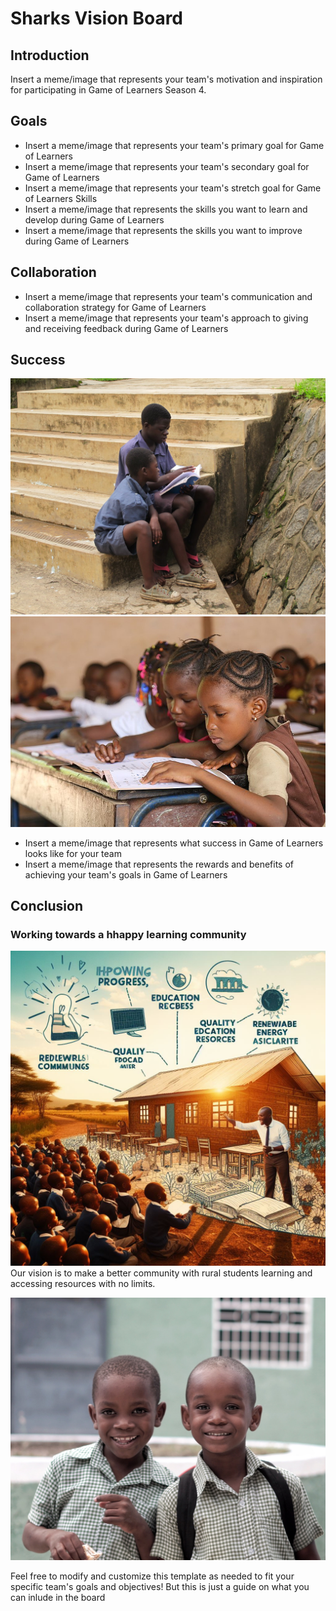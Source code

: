 # Sharks Vision Board

## Introduction
Insert a meme/image that represents your team's motivation and inspiration for participating in Game of Learners Season 4.

## Goals
- Insert a meme/image that represents your team's primary goal for Game of Learners
- Insert a meme/image that represents your team's secondary goal for Game of Learners
- Insert a meme/image that represents your team's stretch goal for Game of Learners
Skills
- Insert a meme/image that represents the skills you want to learn and develop during Game of Learners
- Insert a meme/image that represents the skills you want to improve during Game of Learners

## Collaboration
- Insert a meme/image that represents your team's communication and collaboration strategy for Game of Learners
- Insert a meme/image that represents your team's approach to giving and receiving feedback during Game of Learners

## Success
![Project success](africanchildrensuccess.jpg)
![African childern success](Books-For-Africa.jpg)

- Insert a meme/image that represents what success in Game of Learners looks like for your team
- Insert a meme/image that represents the rewards and benefits of achieving your team's goals in Game of Learners

## Conclusion
### Working towards a hhappy learning community
![Students learning](conclusions/conclusions.jpeg)
Our vision is to make a better community with rural students learning and accessing resources with no limits.

![Happy Kids](conclusions/happy_kids.jpg)

Feel free to modify and customize this template as needed to fit your specific team's goals and objectives! But this is just a guide on what you can inlude in the board
